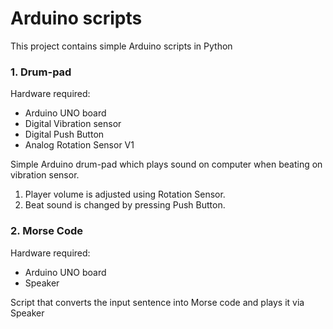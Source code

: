 # Arduino scripts

This project contains simple Arduino scripts in Python

### 1. Drum-pad

Hardware required:

* Arduino UNO board
* Digital Vibration sensor
* Digital Push Button
* Analog Rotation Sensor V1

Simple Arduino drum-pad which plays sound on computer when beating on vibration sensor. 

1. Player volume is adjusted using Rotation Sensor.
1. Beat sound is changed by pressing Push Button.

### 2. Morse Code

Hardware required:

* Arduino UNO board
* Speaker

Script that converts the input sentence into Morse code and plays it via Speaker
